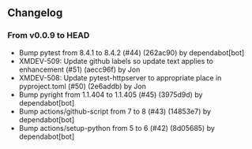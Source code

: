## Changelog
### From v0.0.9 to HEAD

- Bump pytest from 8.4.1 to 8.4.2 (#44) (262ac90) by dependabot[bot]
- XMDEV-509: Update github labels so update text applies to enhancement (#51) (aecc96f) by Jon
- XMDEV-508: Update pytest-httpserver to appropriate place in pyproject.toml (#50) (2e6addb) by Jon
- Bump pyright from 1.1.404 to 1.1.405 (#45) (3975d9d) by dependabot[bot]
- Bump actions/github-script from 7 to 8 (#43) (14853e7) by dependabot[bot]
- Bump actions/setup-python from 5 to 6 (#42) (8d05685) by dependabot[bot]

